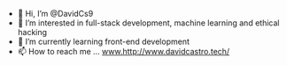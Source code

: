 - 👋 Hi, I’m @DavidCs9
- 👀 I’m interested in full-stack development, machine learning and ethical hacking
- 🌱 I’m currently learning front-end development
- 📫 How to reach me ... www.http://www.davidcastro.tech/

<!---
DavidCs9/DavidCs9 is a ✨ special ✨ repository because its `README.md` (this file) appears on your GitHub profile.
You can click the Preview link to take a look at your changes.
--->
